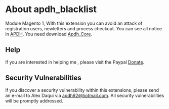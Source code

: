 # About apdh_blacklist

Module Magento 1, With this extension you can avoid an attack of registration users, newletters and process checkout. You can see all notice in [APDH](https://www.apdh.es/).
You need download [Apdh_Core](https://github.com/AlexDaqui/apdh_core).

## Help

If you are interested in helping me , please visit the Paypal [Donate](https://www.paypal.me/AlexD487).

## Security Vulnerabilities

If you discover a security vulnerability within this extensions, please send an e-mail to Alex Daqui via [apdh92@hotmail.com](mailto:apdh92@hotmail.com). All security vulnerabilities will be promptly addressed.

